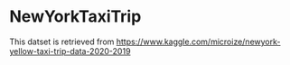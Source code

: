 # NewYorkTaxiTrip

This datset is retrieved from https://www.kaggle.com/microize/newyork-yellow-taxi-trip-data-2020-2019
